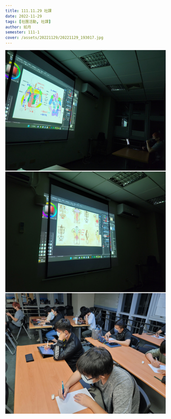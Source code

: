 ```yaml
---
title: 111.11.29 社課
date: 2022-11-29
tags: [社團活動, 社課]
author: 如月
semester: 111-1
cover: /assets/20221129/20221129_193017.jpg
---
```


![20221129_191915.jpg](/assets/20221129/20221129_191915.jpg)
![20221129_193017.jpg](/assets/20221129/20221129_193017.jpg)
![20221129_203248.jpg](/assets/20221129/20221129_203248.jpg)
